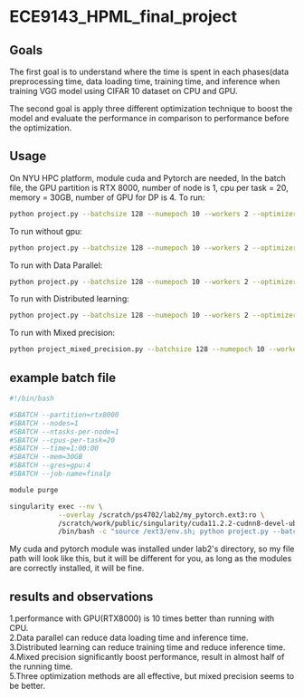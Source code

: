 # ECE9143_HPML_final_project
## Goals
The first goal is to understand where the time is spent in each phases(data preprocessing time, data loading time, training time, and inference when training VGG model using CIFAR 10 dataset on CPU and GPU.

The second goal is apply three different optimization technique to boost the model and evaluate the performance in comparison to performance before the optimization.

## Usage
On NYU HPC platform, module cuda and Pytorch are needed, In the batch file, the GPU partition is RTX 8000, number of node is 1, cpu per task = 20, memory = 30GB, number of GPU for DP is 4.
To run:
```bash
python project.py --batchsize 128 --numepoch 10 --workers 2 --optimizer sgd
```
To run without gpu:
```bash
python project.py --batchsize 128 --numepoch 10 --workers 2 --optimizer sgd --no-cuda
```
To run with Data Parallel:
```bash
python project.py --batchsize 128 --numepoch 10 --workers 2 --optimizer sgd --dp
```
To run with Distributed learning:
```bash
python project.py --batchsize 128 --numepoch 10 --workers 2 --optimizer sgd --dl
```
To run with Mixed precision:
```bash
python project_mixed_precision.py --batchsize 128 --numepoch 10 --workers 2 --optimizer sgd
```
## example batch file
```bash
#!/bin/bash

#SBATCH --partition=rtx8000
#SBATCH --nodes=1
#SBATCH --ntasks-per-node=1
#SBATCH --cpus-per-task=20
#SBATCH --time=1:00:00
#SBATCH --mem=30GB
#SBATCH --gres=gpu:4
#SBATCH --job-name=finalp

module purge

singularity exec --nv \
            --overlay /scratch/ps4702/lab2/my_pytorch.ext3:ro \
            /scratch/work/public/singularity/cuda11.2.2-cudnn8-devel-ubuntu20.04.sif \
            /bin/bash -c "source /ext3/env.sh; python project.py --batchsize 128 --numepoch 10 --workers 2 --optimizer sgd --dp"
```
My cuda and pytorch module was installed under lab2's directory, so my file path will look like this, but it will be different for you, as long as the modules are correctly installed, it will be fine.


## results and observations
1.performance with GPU(RTX8000) is 10 times better than running with CPU.<br />
2.Data parallel can reduce data loading time and inference time.<br />
3.Distributed learning can reduce training time and reduce inference time.<br />
4.Mixed precision significantly boost performance, result in almost half of the running time.<br />
5.Three optimization methods are all effective, but mixed precision seems to be better.<br />
